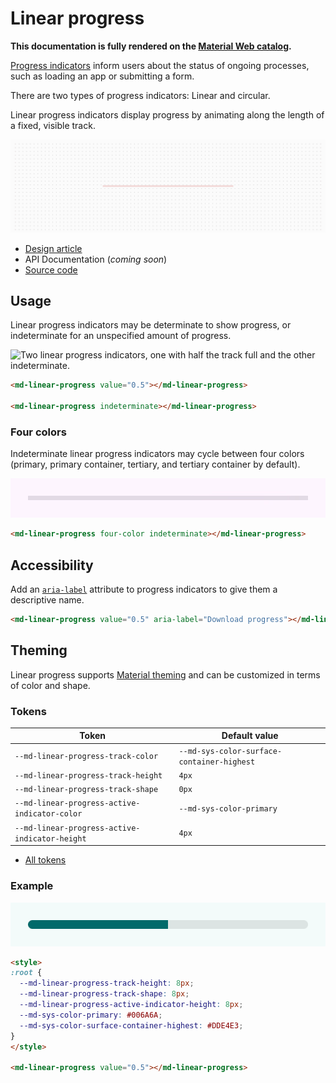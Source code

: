 <!-- catalog-only-start --><!-- ---
name: Linear Progress
dirname: linearprogress
ssrOnly: true
-----><!-- catalog-only-end -->

<catalog-component-header>
<catalog-component-header-title slot="title">

# Linear progress

<!--*
# Document freshness: For more information, see go/fresh-source.
freshness: { owner: 'lizmitchell' reviewed: '2023-05-02' }
tag: 'docType:reference'
*-->

<!-- github-only-start -->

<!-- go/md-linear-progress -->

<!-- [TOC] -->

**This documentation is fully rendered on the
[Material Web catalog](https://material-web.dev/components/linear-progress/)<!-- {.external} -->.**

<!-- github-only-end -->

[Progress indicators](https://m3.material.io/components/progress-indicators)<!-- {.external} -->
inform users about the status of ongoing processes, such as loading an app or
submitting a form.

There are two types of progress indicators: Linear and circular.

Linear progress indicators display progress by animating along the length of a
fixed, visible track.

</catalog-component-header-title>

<img
    src="images/linearprogress/hero.webp"
    alt="A linear progress animating in the indeterimate state."
    title="Linear progress can be used to show loading progress.">

</catalog-component-header>

*   [Design article](https://m3.material.io/components/progress-indicators)
    <!-- {.external} -->
*   API Documentation (*coming soon*)
*   [Source code](https://github.com/material-components/material-web/tree/main/linearprogress)
    <!-- {.external} -->

<!-- catalog-only-start -->

<!--

## Interactive Demo

{% playgroundexample dirname=dirname, previewHeight=450 %}

-->

<!-- catalog-only-end -->

## Usage

Linear progress indicators may be determinate to show progress, or indeterminate
for an unspecified amount of progress.

<!-- github-only-start -->

![Two linear progress indicators, one with half the track full and the other
indeterminate.](images/linearprogress/usage.gif "Determinate and indeterminate linear progress indicators.")

<!-- github-only-end -->
<!-- catalog-only-start -->

<!--

<div class="figure-wrapper">
  <figure
      style="min-width:300px;flex-direction:column;justify-content:center;gap:16px;"
      title="Determinate and indeterminate linear progress indicators."
      aria-label="Two linear progress indicators, one with half the track and the other indeterminate.">
    <md-linear-progress style="width:100%;" value="0.5"></md-linear-progress>
    <md-linear-progress style="width:100%;" indeterminate></md-linear-progress>
  </figure>
</div>

-->

<!-- catalog-only-end -->

```html
<md-linear-progress value="0.5"></md-linear-progress>

<md-linear-progress indeterminate></md-linear-progress>
```

### Four colors

Indeterminate linear progress indicators may cycle between four colors (primary,
primary container, tertiary, and tertiary container by default).

<!-- github-only-start -->

![An indeterminate linear progress indicator that cycles between four colors.](images/linearprogress/usage-four-color.gif "A four-color indeterminate linear progress indicator")

<!-- github-only-end -->
<!-- catalog-only-start -->

<!--

<div class="figure-wrapper">
  <figure
      style="min-width:300px;"
      title="A four-color indeterminate linear progress indicator"
      aria-label="An indeterminate linear progress indicator that cycles between four colors.">
    <md-linear-progress style="flex-grow:1" four-color indeterminate>
    </md-linear-progress>
  </figure>
</div>

-->

<!-- catalog-only-end -->

```html
<md-linear-progress four-color indeterminate></md-linear-progress>
```

## Accessibility

Add an
[`aria-label`](https://developer.mozilla.org/en-US/docs/Web/Accessibility/ARIA/Attributes/aria-label)<!-- {.external} -->
attribute to progress indicators to give them a descriptive name.

```html
<md-linear-progress value="0.5" aria-label="Download progress"></md-linear-progress>
```

## Theming

Linear progress supports [Material theming](../theming.md) and can be customized
in terms of color and shape.

### Tokens

Token                                          | Default value
---------------------------------------------- | -------------
`--md-linear-progress-track-color`             | `--md-sys-color-surface-container-highest`
`--md-linear-progress-track-height`            | `4px`
`--md-linear-progress-track-shape`             | `0px`
`--md-linear-progress-active-indicator-color`  | `--md-sys-color-primary`
`--md-linear-progress-active-indicator-height` | `4px`

*   [All tokens](https://github.com/material-components/material-web/blob/main/tokens/_md-comp-linear-progress-indicator.scss)
    <!-- {.external} -->

### Example

<!-- github-only-start -->

![Image of a linear progress indicator with a different theme applied](images/linearprogress/theming.png "Linear progress theming example.")

<!-- github-only-end -->
<!-- catalog-only-start -->

<!--

<div class="figure-wrapper">
  <figure
      style="min-width:300px;"
      class="styled-example"
      aria-label="Image of a linear progress indicator with a different theme applied"
      title="Linear progress theming example.">
  <style>
    .styled-example {
      background-color: white;
      --md-linear-progress-track-height: 8px;
      --md-linear-progress-track-shape: 8px;
      --md-linear-progress-active-indicator-height: 8px;
      --md-sys-color-primary: #006A6A;
      --md-sys-color-surface-container-highest: #DDE4E3;
    }
    .styled-example md-linear-progress {
      flex-grow: 1;
    }
  </style>
  <md-linear-progress value="0.5"></md-linear-progress>
  </figure>
</div>

-->

<!-- catalog-only-end -->

```html
<style>
:root {
  --md-linear-progress-track-height: 8px;
  --md-linear-progress-track-shape: 8px;
  --md-linear-progress-active-indicator-height: 8px;
  --md-sys-color-primary: #006A6A;
  --md-sys-color-surface-container-highest: #DDE4E3;
}
</style>

<md-linear-progress value="0.5"></md-linear-progress>
```
